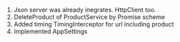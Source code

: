 1) Json server was already inegrates. HttpClient too.
2) DeleteProduct of ProductService by Promise scheme
3) Added timing TimingInterceptor for url including product
4) Implemented AppSettings
